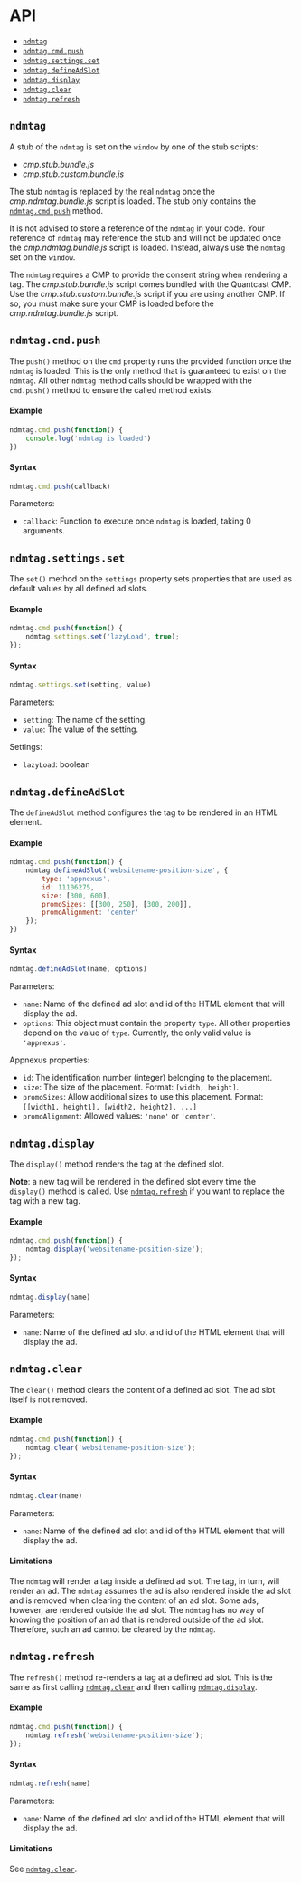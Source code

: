 # API

- [`ndmtag`](#ndmtag)
- [`ndmtag.cmd.push`](#ndmtagcmdpush)
- [`ndmtag.settings.set`](#ndmtagsettingsset)
- [`ndmtag.defineAdSlot`](#ndmtagdefineadslot)
- [`ndmtag.display`](#ndmtagdisplay)
- [`ndmtag.clear`](#ndmtagclear)
- [`ndmtag.refresh`](#ndmtagrefresh)

## `ndmtag`
A stub of the `ndmtag` is set on the `window` by one of the stub scripts:
- _cmp.stub.bundle.js_
- _cmp.stub.custom.bundle.js_

The stub `ndmtag` is replaced by the real `ndmtag` once the _cmp.ndmtag.bundle.js_ script is loaded.
The stub only contains the [`ndmtag.cmd.push`](#ndmtagcmdpush) method.

It is not advised to store a reference of the `ndmtag` in your code.
Your reference of `ndmtag` may reference the stub and will not be updated once the _cmp.ndmtag.bundle.js_ script is loaded.
Instead, always use the `ndmtag` set on the `window`.

The `ndmtag` requires a CMP to provide the consent string when rendering a tag.
The _cmp.stub.bundle.js_ script comes bundled with the Quantcast CMP.
Use the _cmp.stub.custom.bundle.js_ script if you are using another CMP.
If so, you must make sure your CMP is loaded before the _cmp.ndmtag.bundle.js_ script.

## `ndmtag.cmd.push`
The `push()` method on the `cmd` property runs the provided function once the `ndmtag` is loaded.
This is the only method that is guaranteed to exist on the `ndmtag`.
All other `ndmtag` method calls should be wrapped with the `cmd.push()` method to ensure the called method exists.

#### Example
```js
ndmtag.cmd.push(function() {
    console.log('ndmtag is loaded')
})
```

#### Syntax
```js
ndmtag.cmd.push(callback)
```

Parameters:
- `callback`: Function to execute once `ndmtag` is loaded, taking 0 arguments.

## `ndmtag.settings.set`
The `set()` method on the `settings` property sets properties that are used as default values by all defined ad slots.

#### Example
```js
ndmtag.cmd.push(function() {
    ndmtag.settings.set('lazyLoad', true);
});
```

#### Syntax
```js
ndmtag.settings.set(setting, value)
```

Parameters:
- `setting`: The name of the setting.
- `value`: The value of the setting.

Settings:
- `lazyLoad`: boolean

## `ndmtag.defineAdSlot`
The `defineAdSlot` method configures the tag to be rendered in an HTML element.

#### Example
```js
ndmtag.cmd.push(function() {
    ndmtag.defineAdSlot('websitename-position-size', {
        type: 'appnexus',
        id: 11106275,
        size: [300, 600],
        promoSizes: [[300, 250], [300, 200]],
        promoAlignment: 'center'
    });
})
```

#### Syntax
```js
ndmtag.defineAdSlot(name, options)
```

Parameters:
- `name`: Name of the defined ad slot and id of the HTML element that will display the ad.
- `options`: This object must contain the property `type`. All other properties depend on the value of `type`.
  Currently, the only valid value is `'appnexus'`.

Appnexus properties:
- `id`: The identification number (integer) belonging to the placement.
- `size`: The size of the placement.
    Format: `[width, height]`.
- `promoSizes`: Allow additional sizes to use this placement.
    Format: `[[width1, height1], [width2, height2], ...]`
- `promoAlignment`: Allowed values: `'none'` or `'center'`.

## `ndmtag.display`
The `display()` method renders the tag at the defined slot.

**Note**: a new tag will be rendered in the defined slot every time the `display()` method is called.
Use [`ndmtag.refresh`](#ndmtagrefresh) if you want to replace the tag with a new tag.

#### Example
```js
ndmtag.cmd.push(function() {
    ndmtag.display('websitename-position-size');
});
```

#### Syntax
```js
ndmtag.display(name)
```

Parameters:
- `name`: Name of the defined ad slot and id of the HTML element that will display the ad.

## `ndmtag.clear`
The `clear()` method clears the content of a defined ad slot. The ad slot itself is not removed.

#### Example
```js
ndmtag.cmd.push(function() {
    ndmtag.clear('websitename-position-size');
});
```

#### Syntax
```js
ndmtag.clear(name)
```

Parameters:
- `name`: Name of the defined ad slot and id of the HTML element that will display the ad.

#### Limitations
The `ndmtag` will render a tag inside a defined ad slot.
The tag, in turn, will render an ad.
The `ndmtag` assumes the ad is also rendered inside the ad slot and is removed when clearing the content of an ad slot.
Some ads, however, are rendered outside the ad slot.
The `ndmtag` has no way of knowing the position of an ad that is rendered outside of the ad slot.
Therefore, such an ad cannot be cleared by the `ndmtag`.

## `ndmtag.refresh`
The `refresh()` method re-renders a tag at a defined ad slot.
This is the same as first calling [`ndmtag.clear`](#ndmtagclear) and then calling [`ndmtag.display`](#ndmtagdisplay).

#### Example
```js
ndmtag.cmd.push(function() {
    ndmtag.refresh('websitename-position-size');
});
```

#### Syntax
```js
ndmtag.refresh(name)
```

Parameters:
- `name`: Name of the defined ad slot and id of the HTML element that will display the ad.

#### Limitations
See [`ndmtag.clear`](#ndmtagclear).
